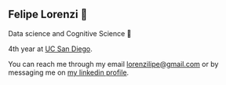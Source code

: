 <h2> Felipe Lorenzi 👋 </h2>
Data science and Cognitive Science 👀

4th year at <a href='ucsd.edu'>UC San Diego</a>. 

You can reach me through my email lorenzilipe@gmail.com or by messaging me on <a href='https://www.linkedin.com/in/felipe-lorenzi/'>my linkedin profile</a>.

<!---
lorenzilipe/lorenzilipe is a ✨ special ✨ repository because its `README.md` (this file) appears on your GitHub profile.
You can click the Preview link to take a look at your changes.
--->
